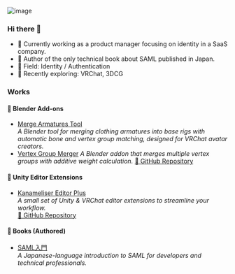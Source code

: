 ![image](https://github.com/kxn4t/kxn4t/assets/20788898/fb3318fb-985d-4fb6-8db7-1122673450b9)

### Hi there 👋
- 🔭 Currently working as a product manager focusing on identity in a SaaS company. 
- 🏯 Author of the only technical book about SAML published in Japan. 
- 🎨 Field: Identity / Authentication
- 👯 Recently exploring: VRChat, 3DCG

### Works
#### 🧩 Blender Add-ons
- [Merge Armatures Tool](https://kanameliser.booth.pm/items/6551022)  
  *A Blender tool for merging clothing armatures into base rigs with automatic bone and vertex group matching, designed for VRChat avatar creators.*
- [Vertex Group Merger](https://kanameliser.booth.pm/items/6853101)
  *A Blender addon that merges multiple vertex groups with additive weight calculation.*
  [🔗 GitHub Repository](https://github.com/kxn4t/vertex-group-merger)

#### 🧰 Unity Editor Extensions  
- [Kanameliser Editor Plus](https://kanameliser.booth.pm/items/6751267)  
  *A small set of Unity & VRChat editor extensions to streamline your workflow.*  
  [🔗 GitHub Repository](https://github.com/kxn4t/kanameliser-editor-plus)

#### 📖 Books (Authored)
- [SAML入門](https://nextpublishing.jp/book/15069.html)  
  *A Japanese-language introduction to SAML for developers and technical professionals.*

<!--
**kxn4t/kxn4t** is a ✨ _special_ ✨ repository because its `README.md` (this file) appears on your GitHub profile.

Here are some ideas to get you started:

- 🔭 I’m currently working on ...
- 🌱 I’m currently learning ...
- 👯 I’m looking to collaborate on ...
- 🤔 I’m looking for help with ...
- 💬 Ask me about ...
- 📫 How to reach me: ...
- 😄 Pronouns: ...
- ⚡ Fun fact: ...
-->
